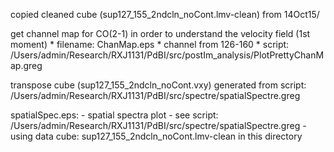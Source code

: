 copied cleaned cube (sup127_155_2ndcln_noCont.lmv-clean) from 14Oct15/

get channel map for CO(2-1) in order to understand the velocity field (1st moment)
    * filename: ChanMap.eps
    * channel from 126-160
    * script: /Users/admin/Research/RXJ1131/PdBI/src/postIm_analysis/PlotPrettyChanMap.greg


transpose cube (sup127_155_2ndcln_noCont.vxy) generated from script: /Users/admin/Research/RXJ1131/PdBI/src/spectre/spatialSpectre.greg

spatialSpec.eps:
    - spatial spectra plot
    - see script: /Users/admin/Research/RXJ1131/PdBI/src/spectre/spatialSpectre.greg
    - using data cube: sup127_155_2ndcln_noCont.lmv-clean in this directory
